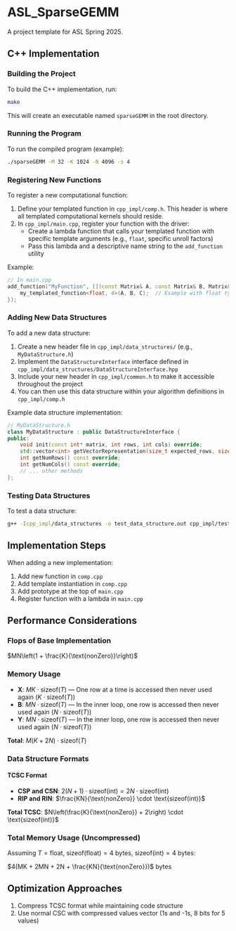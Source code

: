 # ASL_SparseGEMM

A project template for ASL Spring 2025.

## C++ Implementation

### Building the Project

To build the C++ implementation, run:
```bash
make
```

This will create an executable named `sparseGEMM` in the root directory.

### Running the Program

To run the compiled program (example):
```bash
./sparseGEMM -M 32 -K 1024 -N 4096 -s 4
```

### Registering New Functions

To register a new computational function:
1. Define your templated function in `cpp_impl/comp.h`. This header is where all templated computational kernels should reside.
2. In `cpp_impl/main.cpp`, register your function with the driver:
   - Create a lambda function that calls your templated function with specific template arguments (e.g., `float`, specific unroll factors)
   - Pass this lambda and a descriptive name string to the `add_function` utility

Example:
```cpp
// In main.cpp
add_function("MyFunction", [](const Matrix& A, const Matrix& B, Matrix& C) {
    my_templated_function<float, 4>(A, B, C);  // Example with float type and unroll factor 4
});
```

### Adding New Data Structures

To add a new data structure:
1. Create a new header file in `cpp_impl/data_structures/` (e.g., `MyDataStructure.h`)
2. Implement the `DataStructureInterface` interface defined in `cpp_impl/data_structures/DataStructureInterface.hpp`
3. Include your new header in `cpp_impl/common.h` to make it accessible throughout the project
4. You can then use this data structure within your algorithm definitions in `cpp_impl/comp.h`

Example data structure implementation:
```cpp
// MyDataStructure.h
class MyDataStructure : public DataStructureInterface {
public:
    void init(const int* matrix, int rows, int cols) override;
    std::vector<int> getVectorRepresentation(size_t expected_rows, size_t expected_cols) override;
    int getNumRows() const override;
    int getNumCols() const override;
    // ... other methods
};
```

### Testing Data Structures

To test a data structure:
```bash
g++ -Icpp_impl/data_structures -o test_data_structure.out cpp_impl/test_data_structure.cpp && ./test_data_structure.out
```

## Implementation Steps

When adding a new implementation:
1. Add new function in `comp.cpp`
2. Add template instantiation in `comp.cpp`
3. Add prototype at the top of `main.cpp`
4. Register function with a lambda in `main.cpp`

## Performance Considerations

### Flops of Base Implementation
$MN\left(1 + \frac{K}{\text{nonZero}}\right)$

### Memory Usage

- **X**: $MK \cdot \text{sizeof}(T)$ — One row at a time is accessed then never used again ($K \cdot \text{sizeof}(T)$)
- **B**: $MN \cdot \text{sizeof}(T)$ — In the inner loop, one row is accessed then never used again ($N \cdot \text{sizeof}(T)$)
- **Y**: $MN \cdot \text{sizeof}(T)$ — In the inner loop, one row is accessed then never used again ($N \cdot \text{sizeof}(T)$)

**Total**: $M(K + 2N) \cdot \text{sizeof}(T)$

### Data Structure Formats

#### TCSC Format
- **CSP and CSN**: $2(N + 1) \cdot \text{sizeof(int)} = 2N \cdot \text{sizeof(int)}$
- **RIP and RIN**: $\frac{KN}{\text{nonZero}} \cdot \text{sizeof(int)}$

**Total TCSC**: $N\left(\frac{K}{\text{nonZero}} + 2\right) \cdot \text{sizeof(int)}$

### Total Memory Usage (Uncompressed)
Assuming $T = \text{float}$, $\text{sizeof(float)} = 4$ bytes, $\text{sizeof(int)} = 4$ bytes:

$4(MK + 2MN + 2N + \frac{KN}{\text{nonZero}})$ bytes

## Optimization Approaches

1. Compress TCSC format while maintaining code structure
2. Use normal CSC with compressed values vector (1s and -1s, 8 bits for 5 values)
